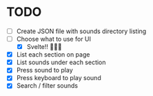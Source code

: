 # TODO

* [ ] Create JSON file with sounds directory listing
* [ ] Choose what to use for UI
  * [x] Svelte!! 🌈💐🎉
* [x] List each section on page
* [x] List sounds under each section
* [x] Press sound to play
* [x] Press keyboard to play sound
* [x] Search / filter sounds